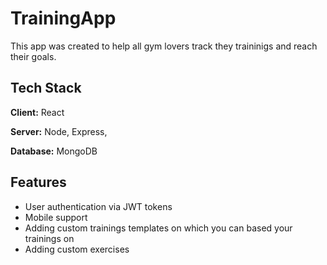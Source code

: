 
# TrainingApp

This app was created to help all gym lovers track they traininigs and reach their goals.


## Tech Stack

**Client:** React

**Server:** Node, Express,

**Database:** MongoDB


## Features

- User authentication via JWT tokens
- Mobile support
- Adding custom trainings templates on which you can based your trainings on
- Adding custom exercises


